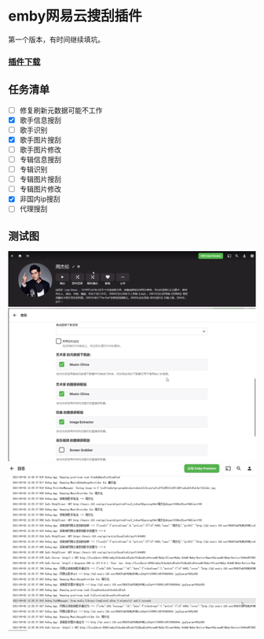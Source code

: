 # emby网易云搜刮插件

第一个版本，有时间继续填坑。

### [插件下载](https://github.com/xixka/Emby.Music-China-Provider/blob/main/MusicChinaProvider/bin/Debug/netstandard2.0/MusicChinaProvider.dll)

## 任务清单

- [ ] 修复刷新元数据可能不工作
- [x] 歌手信息搜刮
- [ ] 歌手识别
- [x] 歌手图片搜刮
- [ ] 歌手图片修改
- [ ] 专辑信息搜刮
- [ ] 专辑识别
- [ ] 专辑图片搜刮
- [ ] 专辑图片修改
- [x] 非国内ip搜刮
- [ ] 代理搜刮

## 测试图

![效果图](img/1.png)
![搜刮](img/2.png)
![调试](img/3.jpg)
